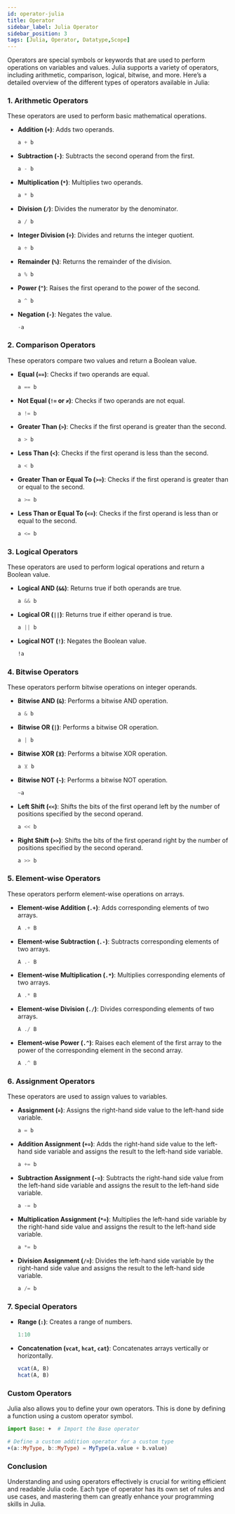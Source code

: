 ```yaml
---
id: operator-julia
title: Operator
sidebar_label: Julia Operator
sidebar_position: 3
tags: [Julia, Operator, Datatype,Scope]
---
```


Operators are special symbols or keywords that are used to perform operations on variables and values. Julia supports a variety of operators, including arithmetic, comparison, logical, bitwise, and more. Here’s a detailed overview of the different types of operators available in Julia:

### 1. Arithmetic Operators

These operators are used to perform basic mathematical operations.

- **Addition (`+`)**: Adds two operands.
  ```julia
  a + b
  ```
- **Subtraction (`-`)**: Subtracts the second operand from the first.
  ```julia
  a - b
  ```
- **Multiplication (`*`)**: Multiplies two operands.
  ```julia
  a * b
  ```
- **Division (`/`)**: Divides the numerator by the denominator.
  ```julia
  a / b
  ```
- **Integer Division (`÷`)**: Divides and returns the integer quotient.
  ```julia
  a ÷ b
  ```
- **Remainder (`%`)**: Returns the remainder of the division.
  ```julia
  a % b
  ```
- **Power (`^`)**: Raises the first operand to the power of the second.
  ```julia
  a ^ b
  ```
- **Negation (`-`)**: Negates the value.
  ```julia
  -a
  ```

### 2. Comparison Operators

These operators compare two values and return a Boolean value.

- **Equal (`==`)**: Checks if two operands are equal.
  ```julia
  a == b
  ```
- **Not Equal (`!=` or `≠`)**: Checks if two operands are not equal.
  ```julia
  a != b
  ```
- **Greater Than (`>`)**: Checks if the first operand is greater than the second.
  ```julia
  a > b
  ```
- **Less Than (`<`)**: Checks if the first operand is less than the second.
  ```julia
  a < b
  ```
- **Greater Than or Equal To (`>=`)**: Checks if the first operand is greater than or equal to the second.
  ```julia
  a >= b
  ```
- **Less Than or Equal To (`<=`)**: Checks if the first operand is less than or equal to the second.
  ```julia
  a <= b
  ```

### 3. Logical Operators

These operators are used to perform logical operations and return a Boolean value.

- **Logical AND (`&&`)**: Returns true if both operands are true.
  ```julia
  a && b
  ```
- **Logical OR (`||`)**: Returns true if either operand is true.
  ```julia
  a || b
  ```
- **Logical NOT (`!`)**: Negates the Boolean value.
  ```julia
  !a
  ```

### 4. Bitwise Operators

These operators perform bitwise operations on integer operands.

- **Bitwise AND (`&`)**: Performs a bitwise AND operation.
  ```julia
  a & b
  ```
- **Bitwise OR (`|`)**: Performs a bitwise OR operation.
  ```julia
  a | b
  ```
- **Bitwise XOR (`⊻`)**: Performs a bitwise XOR operation.
  ```julia
  a ⊻ b
  ```
- **Bitwise NOT (`~`)**: Performs a bitwise NOT operation.
  ```julia
  ~a
  ```
- **Left Shift (`<<`)**: Shifts the bits of the first operand left by the number of positions specified by the second operand.
  ```julia
  a << b
  ```
- **Right Shift (`>>`)**: Shifts the bits of the first operand right by the number of positions specified by the second operand.
  ```julia
  a >> b
  ```

### 5. Element-wise Operators

These operators perform element-wise operations on arrays.

- **Element-wise Addition (`.+`)**: Adds corresponding elements of two arrays.
  ```julia
  A .+ B
  ```
- **Element-wise Subtraction (`.-`)**: Subtracts corresponding elements of two arrays.
  ```julia
  A .- B
  ```
- **Element-wise Multiplication (`.*`)**: Multiplies corresponding elements of two arrays.
  ```julia
  A .* B
  ```
- **Element-wise Division (`./`)**: Divides corresponding elements of two arrays.
  ```julia
  A ./ B
  ```
- **Element-wise Power (`.^`)**: Raises each element of the first array to the power of the corresponding element in the second array.
  ```julia
  A .^ B
  ```

### 6. Assignment Operators

These operators are used to assign values to variables.

- **Assignment (`=`)**: Assigns the right-hand side value to the left-hand side variable.
  ```julia
  a = b
  ```
- **Addition Assignment (`+=`)**: Adds the right-hand side value to the left-hand side variable and assigns the result to the left-hand side variable.
  ```julia
  a += b
  ```
- **Subtraction Assignment (`-=`)**: Subtracts the right-hand side value from the left-hand side variable and assigns the result to the left-hand side variable.
  ```julia
  a -= b
  ```
- **Multiplication Assignment (`*=`)**: Multiplies the left-hand side variable by the right-hand side value and assigns the result to the left-hand side variable.
  ```julia
  a *= b
  ```
- **Division Assignment (`/=`)**: Divides the left-hand side variable by the right-hand side value and assigns the result to the left-hand side variable.
  ```julia
  a /= b
  ```

### 7. Special Operators

- **Range (`:`)**: Creates a range of numbers.
  ```julia
  1:10
  ```
- **Concatenation (`vcat`, `hcat`, `cat`)**: Concatenates arrays vertically or horizontally.
  ```julia
  vcat(A, B)
  hcat(A, B)
  ```

### Custom Operators

Julia also allows you to define your own operators. This is done by defining a function using a custom operator symbol.

```julia
import Base: +  # Import the Base operator

# Define a custom addition operator for a custom type
+(a::MyType, b::MyType) = MyType(a.value + b.value)
```

### Conclusion

Understanding and using operators effectively is crucial for writing efficient and readable Julia code. Each type of operator has its own set of rules and use cases, and mastering them can greatly enhance your programming skills in Julia.